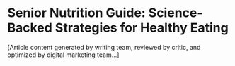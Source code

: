 # Senior Nutrition Guide: Science-Backed Strategies for Healthy Eating

[Article content generated by writing team, reviewed by critic, and optimized by digital marketing team...]